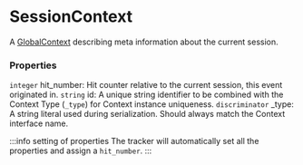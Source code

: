 # SessionContext

A [GlobalContext](/taxonomy/reference/global-contexts/overview.md) describing meta information about the current session.

### Properties
`integer` hit_number: Hit counter relative to the current session, this event originated in.
`string` id: A unique string identifier to be combined with the Context Type (`_type`) 
for Context instance uniqueness.
`discriminator` _type: A string literal used during serialization. Should always match the Context interface name.

:::info setting of properties
The tracker will automatically set all the properties and assign a `hit_number`.
:::
